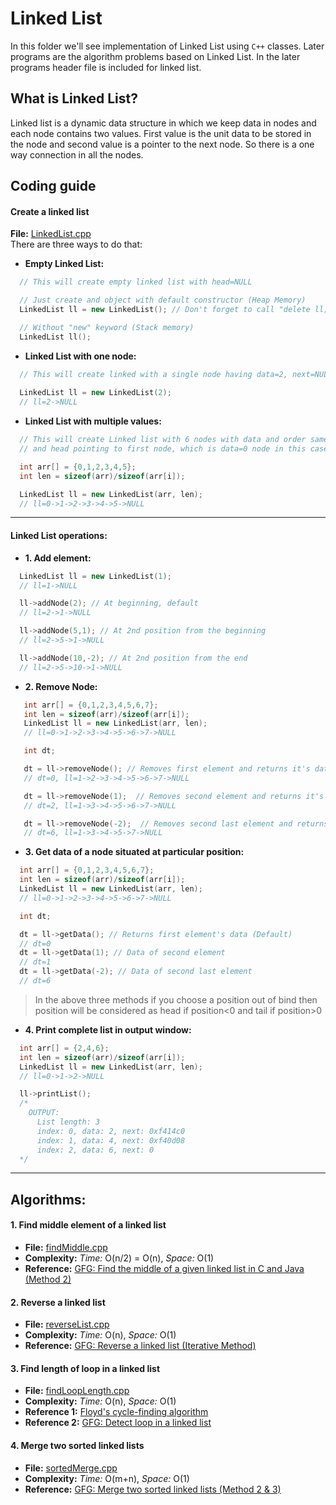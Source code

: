 # Linked List
In this folder we'll see implementation of Linked List using `C++` classes. Later programs are the algorithm problems based on Linked List. In the later programs header file is included for linked list.

## What is Linked List?
Linked list is a dynamic data structure in which we keep data in nodes and each node contains two values. First value is the unit data to be stored in the node and second value is a pointer to the next node. So there is a one way connection in all the nodes.

## Coding guide

#### Create a linked list
**File:** [LinkedList.cpp](LinkedList.cpp)  
There are three ways to do that:
* **Empty Linked List:** 

```cpp
  // This will create empty linked list with head=NULL

  // Just create and object with default constructor (Heap Memory)
  LinkedList ll = new LinkedList(); // Don't forget to call "delete ll;" at the end

  // Without "new" keyword (Stack memory)
  LinkedList ll();
```

* **Linked List with one node:**

```cpp
  // This will create linked with a single node having data=2, next=NULL and head pointing this node
  
  LinkedList ll = new LinkedList(2);
  // ll=2->NULL
 ```

* **Linked List with multiple values:**

```cpp
  // This will create Linked list with 6 nodes with data and order same as the array provided
  // and head pointing to first node, which is data=0 node in this case

  int arr[] = {0,1,2,3,4,5};
  int len = sizeof(arr)/sizeof(arr[i]);

  LinkedList ll = new LinkedList(arr, len);
  // ll=0->1->2->3->4->5->NULL
 ```

---

#### Linked List operations:
* **1. Add element:** 

```cpp
  LinkedList ll = new LinkedList(1);
  // ll=1->NULL

  ll->addNode(2); // At beginning, default
  // ll=2->1->NULL

  ll->addNode(5,1); // At 2nd position from the beginning
  // ll=2->5->1->NULL

  ll->addNode(10,-2); // At 2nd position from the end
  // ll=2->5->10->1->NULL
```

* **2. Remove Node:** 

```cpp
   int arr[] = {0,1,2,3,4,5,6,7};
   int len = sizeof(arr)/sizeof(arr[i]);
   LinkedList ll = new LinkedList(arr, len);
   // ll=0->1->2->3->4->5->6->7->NULL

   int dt;

   dt = ll->removeNode(); // Removes first element and returns it's data (Default)
   // dt=0, ll=1->2->3->4->5->6->7->NULL

   dt = ll->removeNode(1);  // Removes second element and returns it's data
   // dt=2, ll=1->3->4->5->6->7->NULL

   dt = ll->removeNode(-2);  // Removes second last element and returns it's data
   // dt=6, ll=1->3->4->5->7->NULL
```

* **3. Get data of a node situated at particular position:** 

```cpp
  int arr[] = {0,1,2,3,4,5,6,7};
  int len = sizeof(arr)/sizeof(arr[i]);
  LinkedList ll = new LinkedList(arr, len);
  // ll=0->1->2->3->4->5->6->7->NULL

  int dt;

  dt = ll->getData(); // Returns first element's data (Default)
  // dt=0
  dt = ll->getData(1); // Data of second element
  // dt=1
  dt = ll->getData(-2); // Data of second last element
  // dt=6
```

> In the above three methods if you choose a position out of bind then position will be considered as head if position<0 and tail if position>0

* **4. Print complete list in output window:**

```cpp
  int arr[] = {2,4,6};
  int len = sizeof(arr)/sizeof(arr[i]);
  LinkedList ll = new LinkedList(arr, len);
  // ll=0->1->2->NULL

  ll->printList();
  /*
    OUTPUT:
	  List length: 3
	  index: 0, data: 2, next: 0xf414c0
	  index: 1, data: 4, next: 0xf40d08
	  index: 2, data: 6, next: 0
  */
```

---

## Algorithms:

#### 1. Find middle element of a linked list
* **File:** [findMiddle.cpp](findMiddle.cpp)
* **Complexity:** *Time:* O(n/2) = O(n), *Space:* O(1)
* **Reference:** [GFG: Find the middle of a given linked list in C and Java (Method 2)](https://www.geeksforgeeks.org/write-a-c-function-to-print-the-middle-of-the-linked-list/) 

#### 2. Reverse a linked list
* **File:** [reverseList.cpp](reverseList.cpp)
* **Complexity:** *Time:* O(n), *Space:* O(1)
* **Reference:** [GFG: Reverse a linked list (Iterative Method)](https://www.geeksforgeeks.org/reverse-a-linked-list/) 

#### 3. Find length of loop in a linked list
* **File:** [findLoopLength.cpp](findLoopLength.cpp)
* **Complexity:** *Time:* O(n), *Space:* O(1)
* **Reference 1:** [Floyd's cycle-finding algorithm](https://en.wikipedia.org/wiki/Cycle_detection#Floyd's_Tortoise_and_Hare) 
* **Reference 2:** [GFG: Detect loop in a linked list](https://www.geeksforgeeks.org/detect-loop-in-a-linked-list/) 
#### 4. Merge two sorted linked lists
* **File:** [sortedMerge.cpp](sortedMerge.cpp)
* **Complexity:** *Time:* O(m+n), *Space:* O(1)
* **Reference:** [GFG: Merge two sorted linked lists (Method 2 & 3)](https://www.geeksforgeeks.org/merge-two-sorted-linked-lists/) 
